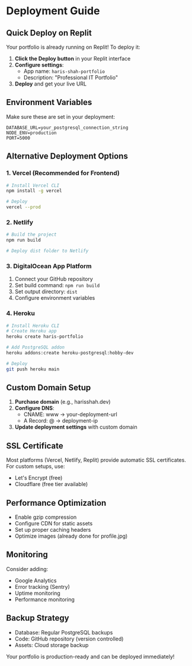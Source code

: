 # Deployment Guide

## Quick Deploy on Replit

Your portfolio is already running on Replit! To deploy it:

1. **Click the Deploy button** in your Replit interface
2. **Configure settings**:
   - App name: `haris-shah-portfolio`
   - Description: "Professional IT Portfolio"
3. **Deploy** and get your live URL

## Environment Variables

Make sure these are set in your deployment:

```env
DATABASE_URL=your_postgresql_connection_string
NODE_ENV=production
PORT=5000
```

## Alternative Deployment Options

### 1. Vercel (Recommended for Frontend)

```bash
# Install Vercel CLI
npm install -g vercel

# Deploy
vercel --prod
```

### 2. Netlify

```bash
# Build the project
npm run build

# Deploy dist folder to Netlify
```

### 3. DigitalOcean App Platform

1. Connect your GitHub repository
2. Set build command: `npm run build`
3. Set output directory: `dist`
4. Configure environment variables

### 4. Heroku

```bash
# Install Heroku CLI
# Create Heroku app
heroku create haris-portfolio

# Add PostgreSQL addon
heroku addons:create heroku-postgresql:hobby-dev

# Deploy
git push heroku main
```

## Custom Domain Setup

1. **Purchase domain** (e.g., harisshah.dev)
2. **Configure DNS**:
   - CNAME: www → your-deployment-url
   - A Record: @ → deployment-ip
3. **Update deployment settings** with custom domain

## SSL Certificate

Most platforms (Vercel, Netlify, Replit) provide automatic SSL certificates. For custom setups, use:
- Let's Encrypt (free)
- Cloudflare (free tier available)

## Performance Optimization

- Enable gzip compression
- Configure CDN for static assets
- Set up proper caching headers
- Optimize images (already done for profile.jpg)

## Monitoring

Consider adding:
- Google Analytics
- Error tracking (Sentry)
- Uptime monitoring
- Performance monitoring

## Backup Strategy

- Database: Regular PostgreSQL backups
- Code: GitHub repository (version controlled)
- Assets: Cloud storage backup

Your portfolio is production-ready and can be deployed immediately!